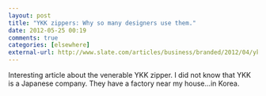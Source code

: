 ```yaml
---
layout: post  
title: "YKK zippers: Why so many designers use them."  
date: 2012-05-25 00:19  
comments: true  
categories: [elsewhere]
external-url: http://www.slate.com/articles/business/branded/2012/04/ykk_zippers_why_so_many_designers_use_them_.html  
---
```


Interesting article about the venerable YKK zipper. I did not know that YKK is a Japanese company. They have a factory near my house...in Korea.
